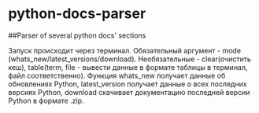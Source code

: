 # python-docs-parser
##Parser of several python docs' sections

Запуск происходит через терминал. Обязательный аргумент - mode (whats_new/latest_versions/download). Необязательные - clear(очистить кеш), table(term, file - вывести данные в формате таблицы в терминал, файл соответственно). Функция whats_new получает данные об обновлениях Python, latest_version получает данные о всех последних версиях Python, download скачивает документацию последней версии Python в формате .zip.
